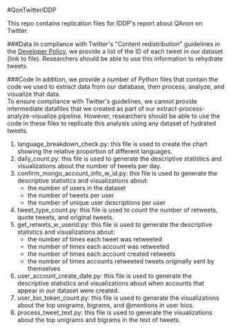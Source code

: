 #QonTwitterIDDP

This repo contains replication files for IDDP's report about QAnon on Twitter.

###Data
In compliance with Twitter's "Content redistribution" guidelines in the [Developer Policy](https://developer.twitter.com/en/developer-terms/policy), we provide a list of the ID of each tweet in our dataset (link to file). Researchers should be able to use this information to rehydrate tweets.

###Code
In addition, we provide a number of Python files that contain the code we used to extract data from our database, then process, analyze, and visualize that data.  
To ensure compliance with Twitter's guidelines, we cannot provide intermediate datafiles that we created as part of our extract-process-analyze-visualize pipeline. However, researchers should be able to use the code in these files to replicate this analysis using any dataset of hydrated tweets.  
1) language_breakdown_check.py: this file is used to create the chart showing the relative proportion of different languages.
2) daily_count.py: this file is used to generate the descriptive statistics and visualizations about the number of tweets per day.
3) confirm_mongo_account_info_w_id.py: this file is used to generate the descriptive statistics and visualizations about:
    - the number of users in the dataset
    - the number of tweets per user
    - the number of unique user descriptions per user
4) tweet_type_count.py: this file is used to count the number of retweets, quote tweets, and original tweets.
5) get_retwets_w_userid.py: this file is used to generate the descriptive statistics and visualizations about:
    - the number of times each tweet was retweeted
    - the number of times each account was retweeted
    - the number of times each account created retweets
    - the number of times accounts retweeted tweets originally sent by themselves
6) user_account_create_date.py: this file is used to generate the descriptive statistics and visualizations about when accounts that appear in our dataset were created.
7) user_bio_token_count.py: this file is used to generate the visualizations about the top unigrams, bigrams, and @mentions in user bios.
8) process_tweet_text.py: this file is used to generate the visualizations about the top unigrams and bigrams in the text of tweets.
